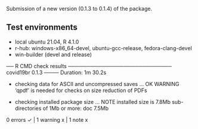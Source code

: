 
Submission of a new version (0.1.3 to 0.1.4) of the package.

## Test environments
* local ubuntu 21.04, R 4.1.0
* r-hub: windows-x86_64-devel, ubuntu-gcc-release, fedora-clang-devel
* win-builder (devel and release)

  
── R CMD check results ──────────────────────────── covid19br 0.1.3 ────
Duration: 1m 30.2s

- checking data for ASCII and uncompressed saves ... OK
   WARNING
  ‘qpdf’ is needed for checks on size reduction of PDFs

- checking installed package size ... NOTE
    installed size is  7.8Mb
    sub-directories of 1Mb or more:
      doc   7.5Mb

0 errors ✓ | 1 warning x | 1 note x
